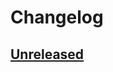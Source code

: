 # Changelog

## [Unreleased]

[Unreleased]: https://github.com/dimasmith/highlights/compare/0ac21eb24c38aded4528eb4401b3e0587173027b...HEAD